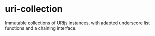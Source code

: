 uri-collection
==============

Immutable collections of URIjs instances, with adapted underscore list functions and a chaining interface.
